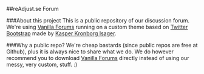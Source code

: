##reAdjust.se Forum

###About this project
This is a public repository of our discussion forum. We're using [Vanilla Forums](http://vanillaforums.org) running on a custom theme based on [Twitter Bootstrap](http://twitter.github.com/bootstrap/) made by [Kasper Kronborg Isager](https://github.com/kasperisager/VanillaBootstrap).

###Why a public repo?
We're cheap bastards (since public repos are free at Github), plus it is always nice to share what we do. We do however recommend you to download [Vanilla Forums](http://vanillaforums.org) directly instead of using our messy, very custom, stuff. :)


